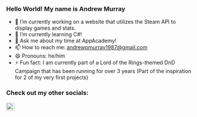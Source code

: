 ### Hello World! My name is Andrew Murray

- 🔭 I’m currently working on a website that utilizes the Steam API to display games and stats.
- 🌱 I’m currently learning C#!
- 💬 Ask me about my time at AppAcademy!
- 📫 How to reach me: [andrewpmurray1987@gmail.com](mailto:andrewpmurray1987@gmail.com)
- 😄 Pronouns: he/him
- ⚡ Fun fact: I am currently part of a Lord of the Rings-themed DnD Campaign that has been running for over 3 years (Part of the inspiration for 2 of my very first projects)

### Check out my other socials:

[<img align="left" alt="AndrewMurray | linkedIn" width="22px" src="https://cdn.jsdelivr.net/npm/simple-icons@v3/icons/linkedin.svg" />][linkedin]


[linkedin]: https://www.linkedin.com/in/andrew-murray-304b39231/
